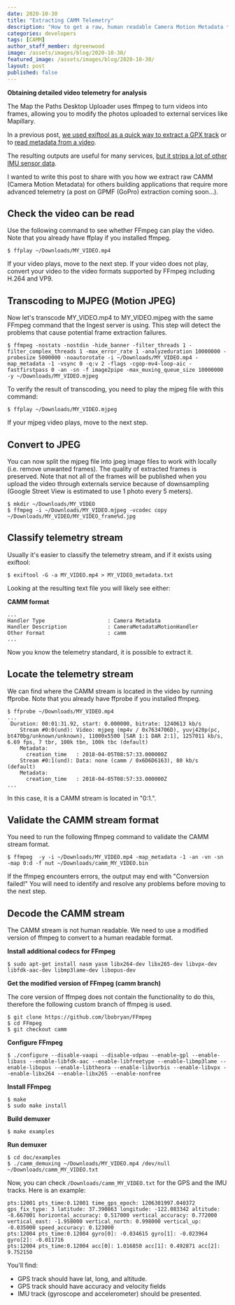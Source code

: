 ```yaml
---
date: 2020-10-30
title: "Extracting CAMM Telemetry"
description: "How to get a raw, human readable Camera Motion Metadata track from a video with a CAMM track."
categories: developers
tags: [CAMM]
author_staff_member: dgreenwood
image: /assets/images/blog/2020-10-30/
featured_image: /assets/images/blog/2020-10-30/
layout: post
published: false
---
```


**Obtaining detailed video telemetry for analysis**

The Map the Paths Desktop Uploader uses ffmpeg to turn videos into frames, allowing you to modify the photos uploaded to external services like Mapillary.

In a previous post, [we used exiftool as a quick way to extract a GPX track](/blog/2020/extracting-gps-track-from-360-timelapse-video) or to [read metadata from a video](/blog/2020/metadata-exif-xmp-360-video-files/).

The resulting outputs are useful for many services, [but it strips a lot of other IMU sensor data](/blog/2020/camera-sensors-imu-accelerometer-gyroscope-magnetometer).

I wanted to write this post to share with you how we extract raw CAMM (Camera Motion Metadata) for others building applications that require more advanced telemetry (a post on GPMF (GoPro) extraction coming soon...).

## Check the video can be read

Use the following command to see whether FFmpeg can play the video. Note that you already have ffplay if you installed ffmpeg.

```
$ ffplay ~/Downloads/MY_VIDEO.mp4
```

If your video plays, move to the next step. If your video does not play, convert your video to the video formats supported by FFmpeg including H.264 and VP9.

## Transcoding to MJPEG (Motion JPEG)

Now let's transcode MY_VIDEO.mp4 to MY_VIDEO.mjpeg with the same FFmpeg command that the Ingest server is using. This step will detect the problems that cause potential frame extraction failures.

```
$ ffmpeg -nostats -nostdin -hide_banner -filter_threads 1 -filter_complex_threads 1 -max_error_rate 1 -analyzeduration 10000000 -probesize 5000000 -noautorotate -i ~/Downloads/MY_VIDEO.mp4 -map_metadata -1 -vsync 0 -q:v 2 -flags -cgop-mv4-loop-aic -fastfirstpass 0 -an -sn -f image2pipe -max_muxing_queue_size 10000000 -y ~/Downloads/MY_VIDEO.mjpeg
```

To verify the result of transcoding, you need to play the mjpeg file with this command:

```
$ ffplay ~/Downloads/MY_VIDEO.mjpeg
```

If your mjpeg video plays, move to the next step.

## Convert to JPEG

You can now split the mjpeg file into jpeg image files to work with locally (i.e. remove unwanted frames). The quality of extracted frames is preserved. Note that not all of the frames will be published when you upload the video through externals service because of downsampling (Google Street View is estimated to use 1 photo every 5 meters). 

```
$ mkdir ~/Downloads/MY_VIDEO
$ ffmpeg -i ~/Downloads/MY_VIDEO.mjpeg -vcodec copy ~/Downloads/MY_VIDEO/MY_VIDEO_frame%d.jpg
```

## Classify telemetry stream

Usually it's easier to classify the telemetry stream, and if it exists using exiftool:

```
$ exiftool -G -a MY_VIDEO.mp4 > MY_VIDEO_metadata.txt
```

Looking at the resulting text file you will likely see either:

**CAMM format**

```
...
Handler Type                    : Camera Metadata
Handler Description             : CameraMetadataMotionHandler
Other Format                    : camm
...
```

Now you know the telemetry standard, it is possible to extract it.

## Locate the telemetry stream

We can find where the CAMM stream is located in the video by running ffprobe. Note that you already have ffprobe if you installed ffmpeg.

```
$ ffprobe ~/Downloads/MY_VIDEO.mp4
...
 Duration: 00:01:31.92, start: 0.000000, bitrate: 1240613 kb/s
    Stream #0:0(und): Video: mjpeg (mp4v / 0x7634706D), yuvj420p(pc, bt470bg/unknown/unknown), 11000x5500 [SAR 1:1 DAR 2:1], 1257011 kb/s, 6.69 fps, 7 tbr, 100k tbn, 100k tbc (default)
    Metadata:
      creation_time   : 2018-04-05T08:57:33.000000Z
    Stream #0:1(und): Data: none (camm / 0x6D6D6163), 80 kb/s (default)
    Metadata:
      creation_time   : 2018-04-05T08:57:33.000000Z
...
```

In this case, it is a CAMM stream is located in "0:1.".

## Validate the CAMM stream format

You need to run the following ffmpeg command to validate the CAMM stream format.

```
$ ffmpeg  -y -i ~/Downloads/MY_VIDEO.mp4 -map_metadata -1 -an -vn -sn -map 0:d -f nut ~/Downloads/camm_MY_VIDEO.bin
```

If the ffmpeg encounters errors, the output may end with "Conversion failed!" You will need to identify and resolve any problems before moving to the next step.

## Decode the CAMM stream

The CAMM stream is not human readable. We need to use a modified version of ffmpeg to convert to a human readable format.

**Install additional codecs for FFmpeg**

```
$ sudo apt-get install nasm yasm libx264-dev libx265-dev libvpx-dev libfdk-aac-dev libmp3lame-dev libopus-dev
```

**Get the modified version of FFmpeg (camm branch)**

The core version of ffmpeg does not contain the functionality to do this, therefore the following custom branch of ffmpeg is used.

```
$ git clone https://github.com/lbobryan/FFmpeg
$ cd FFmpeg
$ git checkout camm
```

**Configure FFmpeg**

```
$ ./configure --disable-vaapi --disable-vdpau --enable-gpl --enable-libass --enable-libfdk-aac --enable-libfreetype --enable-libmp3lame --enable-libopus --enable-libtheora --enable-libvorbis --enable-libvpx --enable-libx264 --enable-libx265 --enable-nonfree
```

**Install FFmpeg**

```
$ make
$ sudo make install
```

**Build demuxer**

```
$ make examples
```

**Run demuxer**

```
$ cd doc/examples
$ ./camm_demuxing ~/Downloads/MY_VIDEO.mp4 /dev/null ~/Downloads/camm_MY_VIDEO.txt
```

Now, you can check `/Downloads/camm_MY_VIDEO.txt` for the GPS and the IMU tracks. Here is an example:

```
pts:12001 pts_time:0.12001 time_gps_epoch: 1206301997.040372 gps_fix_type: 3 latitude: 37.390863 longitude: -122.083342 altitude: -8.667001 horizontal_accuracy: 0.517000 vertical_accuracy: 0.772000 vertical_east: -1.958000 vertical_north: 0.998000 vertical_up: -0.035000 speed_accuracy: 0.123000
pts:12004 pts_time:0.12004 gyro[0]: -0.034615 gyro[1]: -0.023964 gyro[2]: -0.011716
pts:12004 pts_time:0.12004 acc[0]: 1.016850 acc[1]: 0.492871 acc[2]: 9.752150
```

You'll find:

* GPS track should have lat, long, and altitude.
* GPS track should have accuracy and velocity fields
* IMU track (gyroscope and accelerometer) should be presented.